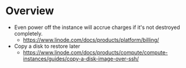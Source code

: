 # Overview

- Even power off the instance will accrue charges if it's not destroyed
  completely.
    + https://www.linode.com/docs/products/platform/billing/
- Copy a disk to restore later
    + https://www.linode.com/docs/products/compute/compute-instances/guides/copy-a-disk-image-over-ssh/
